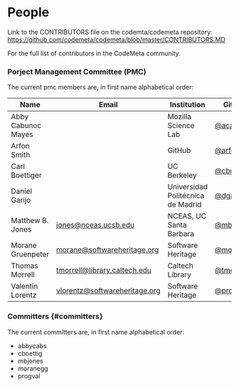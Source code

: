 # People

Link to the CONTRIBUTORS file on the codemta/codemeta repository:
https://github.com/codemeta/codemeta/blob/master/CONTRIBUTORS.MD

For the full list of contributors in the CodeMeta community.

### Porject Management Committee (PMC) 

The current pmc members are, in first name alphabetical order:

| Name             | Email                | Institution               | GitHub  |
|------------------|----------------------|-------------------------| --------|
| Abby Cabunoc Mayes | | Mozilla Science Lab | [@acabunoc](http://github.com/acabunoc) |
| Arfon Smith | | GitHub | [@arfon](http://github.com/arfon) |
| Carl Boettiger   | | UC Berkeley | [@cboettig](http://github.com/cboettig) |
| Daniel Garijo |  |  Universidad Politécnica de Madrid | [@dgarijo](https://github.com/dgarijo)  |
| Matthew B. Jones | jones@nceas.ucsb.edu | NCEAS, UC Santa Barbara | [@mbjones](http://github.com/mbjones) |
| Morane Gruenpeter | morane@softwareheritage.org | Software Heritage | [@moranegg](https://github.com/moranegg) |
| Thomas Morrell | tmorrell@library.caltech.edu | Caltech Library | [@tmorell](https://github.com/tmorrell) |
| Valentin Lorentz | vlorentz@softwareheritage.org | Software Heritage | [@progval](https://github.com/progval) |


### Committers {#committers}

The current committers are,  in first name alphabetical order:

- abbycabs
- cboettig
- mbjones
- moranegg
- progval
